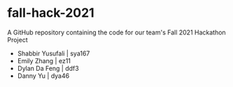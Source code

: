# fall-hack-2021
A GitHub repository containing the code for our team's Fall 2021 Hackathon Project

- Shabbir Yusufali | sya167
- Emily Zhang | ez11
- Dylan Da Feng | ddf3
- Danny Yu | dya46
